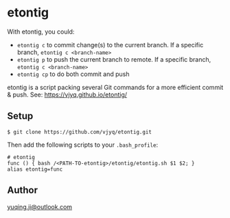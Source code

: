 # etontig

With etontig, you could:
- `etontig c` to commit change(s) to the current branch. If a specific branch, `etontig c <branch-name>`
- `etontig p` to push the current branch to remote. If a specific branch, `etontig c <branch-name>`
- `etontig cp` to do both commit and push

etontig is a script packing several Git commands for a more efficient commit & push. See: https://vjyq.github.io/etontig/

## Setup
```
$ git clone https://github.com/vjyq/etontig.git 
```

Then add the following scripts to your `.bash_profile`:
```
# etontig
func () { bash /<PATH-TO-etontig>/etontig/etontig.sh $1 $2; }
alias etontig=func
```

## Author
yuqing.ji@outlook.com